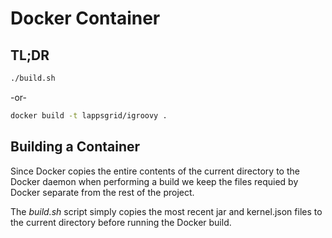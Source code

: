 # Docker Container

## TL;DR

```bash
./build.sh
```
 -or-
 
 ```bash
 docker build -t lappsgrid/igroovy .
 ```
 
 ## Building a Container
 
Since Docker copies the entire contents of the current directory to the Docker daemon when performing a build we keep the files requied by Docker separate from the rest of the project.

The *build.sh* script simply copies the most recent jar and kernel.json files to the current directory before running the Docker build.

